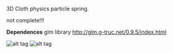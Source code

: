 3D Cloth physics particle spring.

not complete!!!

<b>Dependences</b>
glm library http://glm.g-truc.net/0.9.5/index.html

![alt tag](https://github.com/kashimAstro/blob/master/3DCloth/1.png)
![alt tag](https://github.com/kashimAstro/blob/master/3DCloth/2.png)
